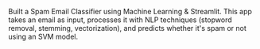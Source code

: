 Built a Spam Email Classifier using Machine Learning & Streamlit.
This app takes an email as input, processes it with NLP techniques (stopword removal, stemming, vectorization), and predicts whether it's spam or not using an SVM model.
